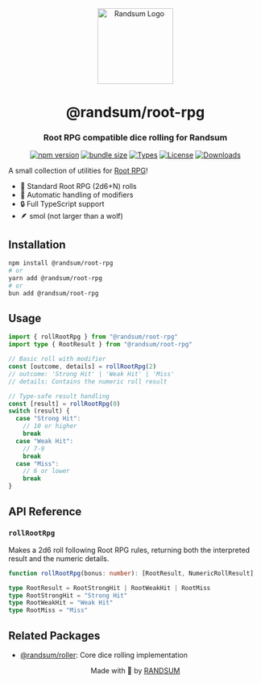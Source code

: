 <div align="center">
  <img width="150" height="150" src="https://raw.githubusercontent.com/RANDSUM/randsum/main/randsum/icon.webp" alt="Randsum Logo">
  <h1>@randsum/root-rpg</h1>
  <h3>Root RPG compatible dice rolling for Randsum</h3>

[![npm version](https://img.shields.io/npm/v/@randsum/root-rpg)](https://www.npmjs.com/package/@randsum/root-rpg)
[![bundle size](https://img.shields.io/bundlephobia/minzip/@randsum/root-rpg)](https://bundlephobia.com/package/@randsum/root-rpg)
[![Types](https://img.shields.io/npm/types/@randsum/root-rpg)](https://www.npmjs.com/package/@randsum/root-rpg)
[![License](https://img.shields.io/npm/l/@randsum/root-rpg)](https://github.com/RANDSUM/randsum/blob/main/LICENSE)
[![Downloads](https://img.shields.io/npm/dm/@randsum/root-rpg)](https://www.npmjs.com/package/@randsum/root-rpg)

</div>

A small collection of utilities for [Root RPG](https://magpiegames.com/collections/root)!

- 🎲 Standard Root RPG (2d6+N) rolls
- 🎯 Automatic handling of modifiers
- 🔒 Full TypeScript support
- 🪶 smol (not larger than a wolf)

## Installation

```bash
npm install @randsum/root-rpg
# or
yarn add @randsum/root-rpg
# or
bun add @randsum/root-rpg
```

## Usage

```typescript
import { rollRootRpg } from "@randsum/root-rpg"
import type { RootResult } from "@randsum/root-rpg"

// Basic roll with modifier
const [outcome, details] = rollRootRpg(2)
// outcome: 'Strong Hit' | 'Weak Hit' | 'Miss'
// details: Contains the numeric roll result

// Type-safe result handling
const [result] = rollRootRpg(0)
switch (result) {
  case "Strong Hit":
    // 10 or higher
    break
  case "Weak Hit":
    // 7-9
    break
  case "Miss":
    // 6 or lower
    break
}
```

## API Reference

### `rollRootRpg`

Makes a 2d6 roll following Root RPG rules, returning both the interpreted result and the numeric details.

```typescript
function rollRootRpg(bonus: number): [RootResult, NumericRollResult]
```

```typescript
type RootResult = RootStrongHit | RootWeakHit | RootMiss
type RootStrongHit = "Strong Hit"
type RootWeakHit = "Weak Hit"
type RootMiss = "Miss"
```

## Related Packages

- [@randsum/roller](https://github.com/RANDSUM/randsum/tree/main/packages/roller): Core dice rolling implementation

<div align="center">
Made with 👹 by <a href="https://github.com/RANDSUM">RANDSUM</a>
</div>
